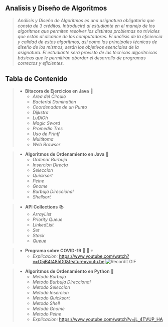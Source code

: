 ## Analisis y Diseño de Algoritmos 
>_Análisis y Diseño de Algoritmos es una asignatura obligatoria que consta de 3 créditos. Introducirá al estudiante en el manejo de los algoritmos que permiten resolver los distintos problemas no triviales que están al alcance de los computadores. El análisis de la eficiencia y calidad de estos algoritmos, así como las principales técnicas de diseño de los mismos, serán los objetivos esenciales de la asignatura. El estudiante será provisto de las técnicas algorítmicas básicas que le permitirán abordar el desarrollo de programas correctos y eficientes._

## Tabla de Contenido
> * **Bitacora de Ejercicios en Java** 📑
>   * _Area del Circulo_
>   * _Bacterial Domination_
>   * _Coordenadas de un Punto_
>   * _Dijkstra_
>   * _LuDiOh_
>   * _Magic Sword_
>   * _Promedio Tres_
>   * _Uso de Printf_
>   * _Multitoma_
>   * _Web Browser_

> * **Algoritmos de Ordenamiento en Java** 📁
>   * _Ordenar Burbuja_
>   * _Insercion Directa_
>   * _Seleccion_
>   * _Quicksort_
>   * _Peine_
>   * _Gnome_
>   * _Burbuja Direccional_
>   * _Shellsort_

> * **API Collections** 📚
>   * _ArrayList_
>   * _Priority Queue_
>   * _LinkedList_
>   * _Set_
>   * _Stack_
>   * _Queue_

> * **Programa sobre COVID-19** 🦇 💩 💀
>   * _Explicacion:_ https://www.youtube.com/watch?v=O5jB4t485D0&feature=youtu.be
    ![Recordit GIF](https://media.giphy.com/media/f5kcY1w5pL0Gq28K04/giphy.gif)

> * **Algoritmos de Ordenamiento en Python** 🐍
>   * _Metodo Burbuja_
>   * _Metodo Burbuja Direccional_
>   * _Metodo Seleccion_
>   * _Metodo Insercion_
>   * _Metodo Quicksort_
>   * _Metodo Shell_
>   * _Metodo Gnome_
>   * _Metodo Peine_
>   * _Explicacion:_ https://www.youtube.com/watch?v=jL_4TVUP_HA
